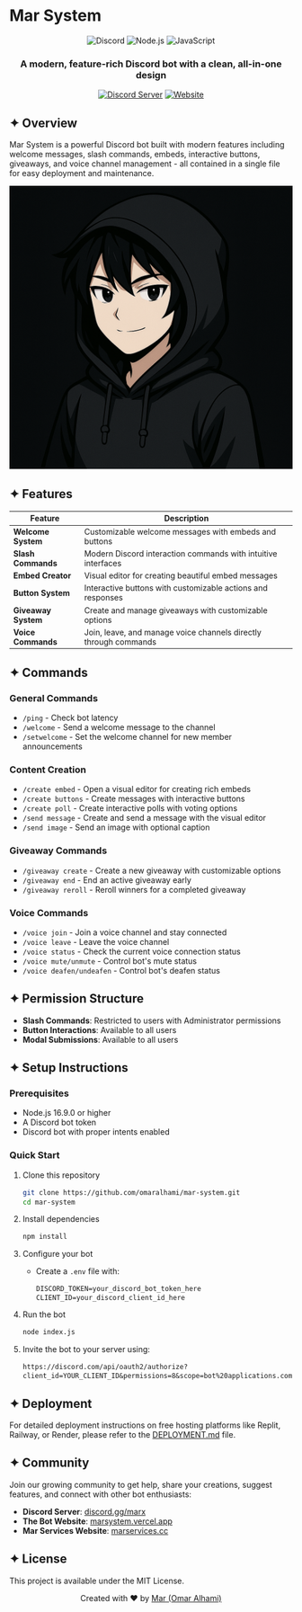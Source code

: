 # Mar System

<div align="center">
  
  ![Discord](https://img.shields.io/badge/Discord-7289DA?style=for-the-badge&logo=discord&logoColor=white)
  ![Node.js](https://img.shields.io/badge/Node.js-43853D?style=for-the-badge&logo=node.js&logoColor=white)
  ![JavaScript](https://img.shields.io/badge/JavaScript-F7DF1E?style=for-the-badge&logo=javascript&logoColor=black)
  
  <h3>A modern, feature-rich Discord bot with a clean, all-in-one design</h3>
  
  <p>
    <a href="https://discord.gg/marx"><img src="https://img.shields.io/badge/Join_our_community-5865F2?style=for-the-badge&logo=discord&logoColor=white" alt="Discord Server"></a>
    <a href="https://marsystem.vercel.app"><img src="https://img.shields.io/badge/Visit_our_website-0088CC?style=for-the-badge&logo=web&logoColor=white" alt="Website"></a>
  </p>
  
</div>

## ✦ Overview

Mar System is a powerful Discord bot built with modern features including welcome messages, slash commands, embeds, interactive buttons, giveaways, and voice channel management - all contained in a single file for easy deployment and maintenance.

<div align="center">
  <img src="https://github.com/omaralhami/mar-system/blob/main/landing/logo.png" alt="Mar System Bot" width="600">
</div>

## ✦ Features

| Feature | Description |
|---------|-------------|
| **Welcome System** | Customizable welcome messages with embeds and buttons |
| **Slash Commands** | Modern Discord interaction commands with intuitive interfaces |
| **Embed Creator** | Visual editor for creating beautiful embed messages |
| **Button System** | Interactive buttons with customizable actions and responses |
| **Giveaway System** | Create and manage giveaways with customizable options |
| **Voice Commands** | Join, leave, and manage voice channels directly through commands |

## ✦ Commands

### General Commands
- `/ping` - Check bot latency
- `/welcome` - Send a welcome message to the channel
- `/setwelcome` - Set the welcome channel for new member announcements

### Content Creation
- `/create embed` - Open a visual editor for creating rich embeds
- `/create buttons` - Create messages with interactive buttons
- `/create poll` - Create interactive polls with voting options
- `/send message` - Create and send a message with the visual editor
- `/send image` - Send an image with optional caption

### Giveaway Commands
- `/giveaway create` - Create a new giveaway with customizable options
- `/giveaway end` - End an active giveaway early
- `/giveaway reroll` - Reroll winners for a completed giveaway

### Voice Commands
- `/voice join` - Join a voice channel and stay connected
- `/voice leave` - Leave the voice channel
- `/voice status` - Check the current voice connection status
- `/voice mute/unmute` - Control bot's mute status
- `/voice deafen/undeafen` - Control bot's deafen status

## ✦ Permission Structure

- **Slash Commands**: Restricted to users with Administrator permissions
- **Button Interactions**: Available to all users
- **Modal Submissions**: Available to all users

## ✦ Setup Instructions

### Prerequisites
- Node.js 16.9.0 or higher
- A Discord bot token
- Discord bot with proper intents enabled

### Quick Start

1. Clone this repository
   ```bash
   git clone https://github.com/omaralhami/mar-system.git
   cd mar-system
   ```

2. Install dependencies
   ```bash
   npm install
   ```

3. Configure your bot
   - Create a `.env` file with:
     ```
     DISCORD_TOKEN=your_discord_bot_token_here
     CLIENT_ID=your_discord_client_id_here
     ```

4. Run the bot
   ```bash
   node index.js
   ```

5. Invite the bot to your server using:
   ```
   https://discord.com/api/oauth2/authorize?client_id=YOUR_CLIENT_ID&permissions=8&scope=bot%20applications.commands
   ```

## ✦ Deployment

For detailed deployment instructions on free hosting platforms like Replit, Railway, or Render, please refer to the [DEPLOYMENT.md](DEPLOYMENT.md) file.

## ✦ Community

Join our growing community to get help, share your creations, suggest features, and connect with other bot enthusiasts:

- **Discord Server**: [discord.gg/marx](https://discord.gg/marx)
- **The Bot Website**: [marsystem.vercel.app](https://marsystem.vercel.app)
- **Mar Services Website**: [marservices.cc](https://marservices.cc)

## ✦ License

This project is available under the MIT License.

<div align="center">
  <p>Created with ♥ by <a href="https://github.com/omaralhami">Mar (Omar Alhami)</a></p>
</div> 